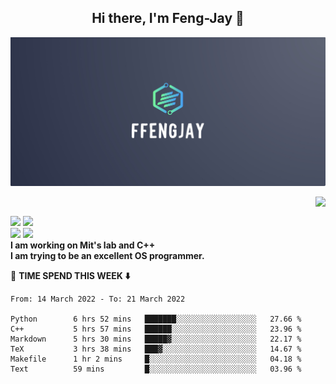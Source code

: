 <h2 align="center"> Hi there, I'm Feng-Jay 👋 </h2>  

![](https://github.com/Feng-Jay/DataStruct/blob/master/Image/1.png)  

<img align="right" src="https://github-readme-stats.vercel.app/api?username=Feng-Jay&show_icons=true&icon_color=CE1D2D&text_color=718096&bg_color=ffffff&hide_title=true" />


&emsp;

![](https://visitor-badge.glitch.me/badge?page_id=Feng-Jay.readme)
![](https://img.shields.io/badge/Concentrate-Cpp-blue)  
![](https://img.shields.io/badge/Rust-primer-orange)
![](https://img.shields.io/badge/Target-OS-9cf)  
**I am working on Mit's lab and C++**  
**I am trying to be an excellent OS programmer.**  


📘 **TIME SPEND THIS WEEK ⬇️**
<!--START_SECTION:waka-->

```text
From: 14 March 2022 - To: 21 March 2022

Python        6 hrs 52 mins   ███████░░░░░░░░░░░░░░░░░░   27.66 %
C++           5 hrs 57 mins   ██████░░░░░░░░░░░░░░░░░░░   23.96 %
Markdown      5 hrs 30 mins   █████▓░░░░░░░░░░░░░░░░░░░   22.17 %
TeX           3 hrs 38 mins   ███▓░░░░░░░░░░░░░░░░░░░░░   14.67 %
Makefile      1 hr 2 mins     █░░░░░░░░░░░░░░░░░░░░░░░░   04.18 %
Text          59 mins         █░░░░░░░░░░░░░░░░░░░░░░░░   03.96 %
```

<!--END_SECTION:waka-->
